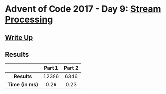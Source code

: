 # Advent of Code 2017 - Day 9: [Stream Processing](https://adventofcode.com/2017/day/9)

## [Write Up](https://codingap.github.io/advent-of-code/writeups/2017/day09)

## Results

|                  | **Part 1** | **Part 2** |
| :--------------: | :--------: | :--------: |
|   **Results**    | 12396 | 6346 |
| **Time (in ms)** | 0.26 | 0.23 |
